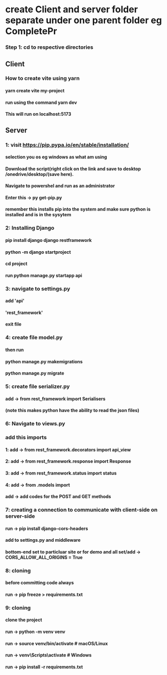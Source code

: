 # create Client and server folder separate under one parent folder eg CompletePr 
### Step 1: cd to respective directories
## Client 
### How to create vite using yarn
#### yarn create vite my-project
#### run using the command yarn dev
#### This will run on localhost:5173
####
## Server
### 1: visit https://pip.pypa.io/en/stable/installation/
#### selection you os eg windows as what am using
#### Download the script(right click on the link and save to desktop /onedrive/desktop/(save here).
#### Navigate to powershel and run as an administrator
#### Enter this -> py get-pip.py
#### remember this installs pip into the system and make sure python is installed and is in the sysytem
####
### 2: Installing Django
#### pip install django django restframework
#### python -m django startproject <give prefered project name>
#### cd project<your project name> 
#### run python manage.py startapp api
####
### 3: navigate to settings.py
#### add 'api'
#### 'rest_framework'
#### exit file
####
### 4: create file model.py
#### then run
#### python manage.py makemigrations
#### python manage.py migrate
####
### 5: create file serializer.py
#### add -> from rest_framework import Serialisers
#### (note this makes python have the ability to read the json files)

### 6: Navigate to views.py
### add this imports
#### 1: add -> from rest_framework.decorators import api_view
#### 2: add -> from rest_framework.response import Response
#### 3: add -> from rest_framework.status import status
#### 4: add -> from .models import <name of model for this case is Book>
#### add -> add codes for the POST and GET methods

### 7: creating a connection to communicate with client-side on server-side
#### run -> pip install django-cors-headers
#### add to settings.py and middleware
#### bottom-end set to particluar site or for demo and all set/add -> CORS_ALLOW_ALL_ORIGINS = True

### 8: cloning 
#### before committing code always
#### run -> pip freeze > requirements.txt

### 9: cloning 
#### clone the project
#### run -> python -m venv venv
#### run -> source venv/bin/activate  # macOS/Linux
#### run -> venv\Scripts\activate     # Windows

#### run -> pip install -r requirements.txt